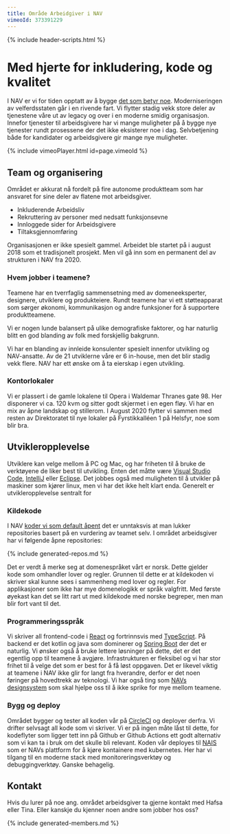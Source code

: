 ```yaml
---
title: Område Arbeidgiver i NAV
vimeoId: 373391229
---
```

{% include header-scripts.html %}

# Med hjerte for inkludering, kode og kvalitet
I NAV er vi for tiden opptatt av å bygge [det som betyr noe]. Moderniseringen av velferdsstaten går
i en rivende fart. Vi flytter stadig vekk store deler av tjenestene våre ut av legacy og 
over i en moderne smidig organisasjon. Innefor tjenester til arbeidsgivere har vi mange muligheter på
å bygge nye tjenester rundt prosessene der det ikke eksisterer noe i dag. Selvbetjening både for 
kandidater og arbeidsgivere gir mange nye muligheter.

{% include vimeoPlayer.html id=page.vimeoId %}

## Team og organisering
Området er akkurat nå fordelt på fire autonome produktteam som har ansvaret for sine deler av flatene
mot arbeidsgiver.

* Inkluderende Arbeidsliv
* Rekruttering av personer med nedsatt funksjonsevne
* Innloggede sider for Arbeidsgivere
* Tiltaksgjennomføring

Organisasjonen er ikke spesielt gammel. Arbeidet ble startet på i august 2018 som et tradisjonelt prosjekt.
Men vil gå inn som en permanent del av strukturen i NAV fra 2020.

### Hvem jobber i teamene?
Teamene har en tverrfaglig sammensetning med av domeneeksperter, designere, utviklere og produkteiere.
Rundt teamene har vi ett støtteapparat som sørger økonomi, kommunikasjon og andre funksjoner for å 
supportere produktteamene.
<div id="chart-roller"></div>

Vi er nogen lunde balansert på ulike demografiske faktorer, og har naturlig blitt en god blanding av
folk med forskjellig bakgrunn.
<div id="chart-kjonn2"></div>

Vi har en blanding av innleide konsulenter spesielt innenfor utvikling og NAV-ansatte. Av de 21 utviklerne
våre er 6 in-house, men det blir stadig vekk flere. NAV har ett ønske om å ta eierskap i egen utvikling.

### Kontorlokaler
Vi er plassert i de gamle lokalene til Opera i Waldemar Thranes gate 98.
Her disponerer vi ca. 120 kvm og sitter godt skjermet i en egen fløy. Vi har en mix
av åpne landskap og stillerom. I August 2020 flytter vi sammen med resten av Direktoratet 
til nye lokaler på Fyrstikkalléen 1 på Helsfyr, noe som blir bra.

## Utvikleropplevelse
Utviklere kan velge mellom å PC og Mac, og har friheten til å bruke de verktøyene de liker best til 
utvikling. Enten det måtte være [Visual Studio Code], [IntelliJ] eller [Eclipse]. Det jobbes også med 
muligheten til å utvikler på maskiner som kjører linux, men vi har det ikke helt klart enda. Generelt
er utvikleropplevelse sentralt for 

### Kildekode
I NAV [koder vi som default åpent] det er unntaksvis at man lukker repositories basert på en vurdering
av teamet selv. I området arbeidsgiver har vi følgende åpne repositories:

{% include generated-repos.md %}

Det er verdt å merke seg at domenespråket vårt er norsk. Dette gjelder kode som omhandler lover og regler.
Grunnen til dette er at kildekoden vi skriver skal kunne sees i sammenheng med lover og regler. For 
applikasjoner som ikke har mye domenelogikk er språk valgfritt. Med første øyekast kan det se litt rart ut
med kildekode med norske begreper, men man blir fort vant til det.

### Programmeringsspråk
Vi skriver all frontend-code i [React] og fortrinnsvis med [TypeScript]. På backend er det kotlin
og java som dominerer og [Spring Boot] der det er naturlig. Vi ønsker også å bruke lettere løsninger
på dette, det er det egentlig opp til teamene å avgjøre. Infrastrukturen er fleksibel og vi har stor
frihet til å velge det som er best for å få løst oppgaven. Det er likevel viktig at teamene i NAV
ikke glir for langt fra hverandre, derfor er det noen føringer på hovedtrekk av teknologi. Vi har også
ting som [NAVs designsystem] som skal hjelpe oss til å ikke sprike for mye mellom teamene.

### Bygg og deploy
Området bygger og tester all koden vår på [CircleCI] og deployer derfra. Vi
drifter selvsagt all kode som vi skriver. Vi er på ingen måte låst til dette, for kodeflyter som
ligger tett inn på Github er Github Actions ett godt alternativ som vi kan ta i bruk om det
skulle bli relevant. Koden vår deployes til [NAIS] som er NAVs plattform for å kjøre kontainere med 
kubernetes. Her har vi tilgang til en moderne stack med monitoreringsverktøy og debuggingverktøy.
Ganske behagelig.

## Kontakt
Hvis du lurer på noe ang. området arbeidsgiver ta gjerne kontakt med Hafsa eller Tina. Eller 
kanskje du kjenner noen andre som jobber hos oss?

{% include generated-members.md %}

[koder vi som default åpent]: https://github.com/navikt/offentlig/blob/master/OpenSource.md
[React]: https://reactjs.org/
[TypeScript]: https://www.typescriptlang.org/
[Visual Studio Code]: https://code.visualstudio.com/
[IntelliJ]: https://www.jetbrains.com/idea/
[Eclipse]: https://www.eclipse.org/
[CircleCI]: https://circleci.com/
[det som betyr noe]: https://www.detsombetyrnoe.no
[NAIS]: https://nais.io/
[Spring Boot]: https://spring.io/projects/spring-boot
[NAVs designsystem]: https://design.nav.no/
